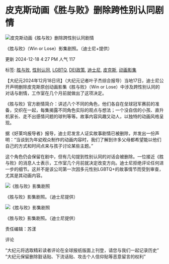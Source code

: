 # 皮克斯动画《胜与败》删除跨性别认同剧情

![皮克斯动画《胜与败》删除跨性别认同剧情](https://i.epochtimes.com/assets/uploads/2024/09/id14338125-20240925-mark-disney02-600x400.jpg)

《胜与败》（Win or Lose）影集剧照。（迪士尼+提供）

更新 2024-12-18 4:27 PM 人气 117

标签: [胜与败](https://www.epochtimes.com/gb/tag/%E8%83%9C%E4%B8%8E%E8%B4%A5.html), [性别认同](https://www.epochtimes.com/gb/tag/%E6%80%A7%E5%88%AB%E8%AE%A4%E5%90%8C.html), [LGBTQ](https://www.epochtimes.com/gb/tag/lgbtq.html), [DEI政策](https://www.epochtimes.com/gb/tag/dei%E6%94%BF%E7%AD%96.html), [迪士尼](https://www.epochtimes.com/gb/tag/%E8%BF%AA%E5%A3%AB%E5%B0%BC.html), [皮克斯](https://www.epochtimes.com/gb/tag/%E7%9A%AE%E5%85%8B%E6%96%AF.html), [动画影集](https://www.epochtimes.com/gb/tag/%E5%8A%A8%E7%94%BB%E5%BD%B1%E9%9B%86.html)

【大纪元2024年12月18日讯】（大纪元记者叶子杰综合报导）当地17日，迪士尼公开声明删除皮克斯原创动画影集《胜与败》（Win or Lose）中涉及跨性别认同的对话与剧情，工作室在几个月前就做出了这项决定。

《胜与败》官方剧情简介：讲述八个不同的角色，他们各自在垒球冠军赛前的准备，交织在一起，每集揭露不同角色实际的观点与想法；一个没自信的小孩、直升机家长、走不出感情问题的球判等等。故事内容风趣又动人，以独特的动画风格呈现。

据《好莱坞报导者》报导，迪士尼发言人证实故事剧情已被删除，并发出一份声明：“当谈到为年幼观众制作的动画内容时，我们了解到许多父母都希望能以他们自己的方式和时间点来与孩子讨论某些主题。”

这个角色仍会保留在剧中，但有几句提到性别认同的对话会被删除。一位接近《胜与败》的消息人士表示，工作室几个月前就决定改变方向。迪士尼拒绝评论任何进一步的细节。这并不是该公司第一次因多元性别LGBTQ+的故事情节而受到审查，尤其是其动画内容。

![《胜与败》影集剧照](https://i.epochtimes.com/assets/uploads/2024/11/id14376379-20241122-mark-disney08-450x242.jpg)

《胜与败》影集剧照。（迪士尼提供）

![《胜与败》影集剧照](https://i.epochtimes.com/assets/uploads/2024/11/id14376378-20241122-mark-disney07-450x217.jpg)

《胜与败》影集剧照。（迪士尼提供）

责任编辑：苏漾

评论

“大纪元将选取精彩读者评论在全球报纸版面上刊登，请您与我们一起记录历史” “大纪元保留删除脏话贴、下流话贴、攻击个人信仰贴等恶意留言的权利”
<!-- tcd_original_link https://www.epochtimes.com/gb/24/12/18/n14393344.htm -->
